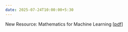 ```yaml
---
date: 2025-07-24T10:00:00+5:30
---
```

New Resource: Mathematics for Machine Learning [[pdf](https://piazza.com/class_profile/get_resource/mdaair259f712c/mdgvrw8e1hz6o4)]
